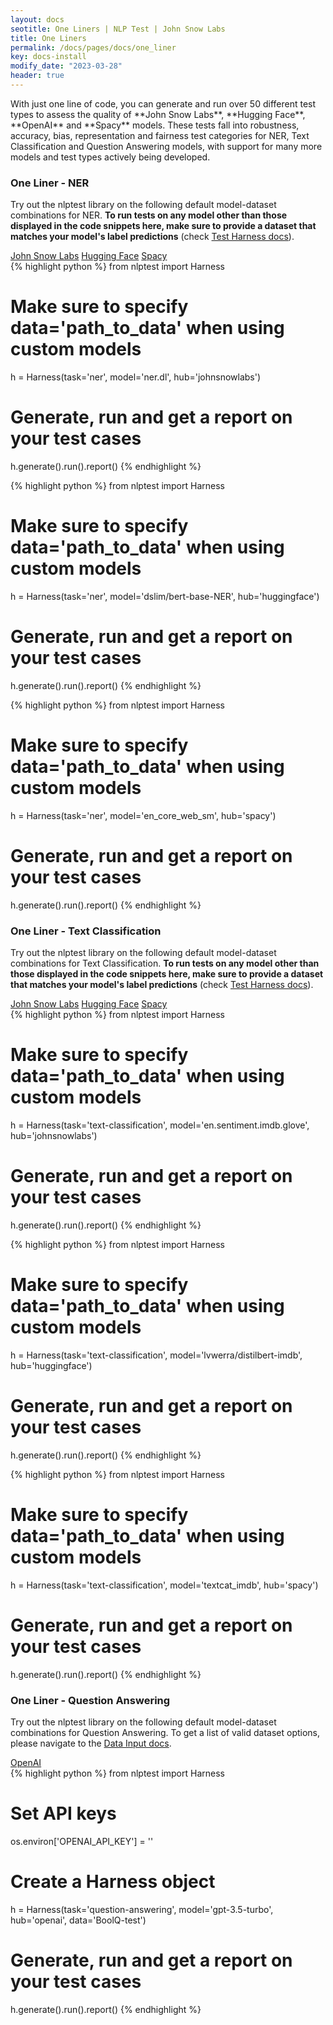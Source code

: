 ```yaml
---
layout: docs
seotitle: One Liners | NLP Test | John Snow Labs
title: One Liners
permalink: /docs/pages/docs/one_liner
key: docs-install
modify_date: "2023-03-28"
header: true
---
```


<div class="main-docs" markdown="1"><div class="h3-box" markdown="1">
With just one line of code, you can generate and run over 50 different test types to assess the quality of **John Snow Labs**, **Hugging Face**, **OpenAI** and **Spacy** models. These tests fall into robustness, accuracy, bias, representation and fairness test categories for NER, Text Classification and Question Answering models, with support for many more models and test types actively being developed.
</div> 

### One Liner - NER

Try out the nlptest library on the following default model-dataset combinations for NER. **To run tests on any model other than those displayed in the code snippets here, make sure to provide a dataset that matches your model's label predictions** (check [Test Harness docs](https://nlptest.org/docs/pages/docs/harness)).

<div id="one_liner_tab" class="tabs-wrapper h3-box">
  <div class="tabs-header">
    <a href="#" class="tab-btn">John Snow Labs</a>
    <a href="#" class="tab-btn">Hugging Face</a>
    <a href="#" class="tab-btn">Spacy</a>
  </div>
  <div class="tabs-body">
    <div class="tabs-item">
      <div class="highlight-box">
        {% highlight python %}
from nlptest import Harness

# Make sure to specify data='path_to_data' when using custom models
h = Harness(task='ner', model='ner.dl', hub='johnsnowlabs')

# Generate, run and get a report on your test cases
h.generate().run().report()
{% endhighlight %}
      </div>
    </div>
    <div class="tabs-item">
      <div class="highlight-box">
        {% highlight python %}
from nlptest import Harness

# Make sure to specify data='path_to_data' when using custom models
h = Harness(task='ner', model='dslim/bert-base-NER', hub='huggingface')

# Generate, run and get a report on your test cases
h.generate().run().report()
{% endhighlight %}
      </div>
    </div>
    <div class="tabs-item">
      <div class="highlight-box">
        {% highlight python %}
from nlptest import Harness

# Make sure to specify data='path_to_data' when using custom models
h = Harness(task='ner', model='en_core_web_sm', hub='spacy')

# Generate, run and get a report on your test cases
h.generate().run().report()
{% endhighlight %}
      </div>
    </div>
  </div>
</div>

### One Liner - Text Classification

Try out the nlptest library on the following default model-dataset combinations for Text Classification. **To run tests on any model other than those displayed in the code snippets here, make sure to provide a dataset that matches your model's label predictions** (check [Test Harness docs](https://nlptest.org/docs/pages/docs/harness)).

<div id="one_liner_text_tab" class="tabs-wrapper h3-box">
  <div class="tabs-header">
    <a href="#" class="tab-btn">John Snow Labs</a>
    <a href="#" class="tab-btn">Hugging Face</a>
    <a href="#" class="tab-btn">Spacy</a>
  </div>
  <div class="tabs-body">
    <div class="tabs-item">
      <div class="highlight-box">
        {% highlight python %}
from nlptest import Harness

# Make sure to specify data='path_to_data' when using custom models
h = Harness(task='text-classification', model='en.sentiment.imdb.glove', hub='johnsnowlabs')

# Generate, run and get a report on your test cases
h.generate().run().report()
{% endhighlight %}
      </div>
    </div>
    <div class="tabs-item">
      <div class="highlight-box">
        {% highlight python %}
from nlptest import Harness

# Make sure to specify data='path_to_data' when using custom models
h = Harness(task='text-classification', model='lvwerra/distilbert-imdb', hub='huggingface')

# Generate, run and get a report on your test cases
h.generate().run().report()
{% endhighlight %}
      </div>
    </div>
    <div class="tabs-item">
      <div class="highlight-box">
        {% highlight python %}
from nlptest import Harness

# Make sure to specify data='path_to_data' when using custom models
h = Harness(task='text-classification', model='textcat_imdb', hub='spacy')

# Generate, run and get a report on your test cases
h.generate().run().report()
{% endhighlight %}
      </div>
    </div>
  </div>
</div>


### One Liner - Question Answering

Try out the nlptest library on the following default model-dataset combinations for Question Answering. To get a list of valid dataset options, please navigate to the [Data Input docs](https://nlptest.org/docs/pages/docs/data_input).

<div id="one_liner_text_tab" class="tabs-wrapper h3-box">
  <div class="tabs-header">
    <a href="#" class="tab-btn">OpenAI</a>
  </div>
  <div class="tabs-body">
    <div class="tabs-item">
      <div class="highlight-box">
        {% highlight python %}
from nlptest import Harness

# Set API keys
os.environ['OPENAI_API_KEY'] = ''

# Create a Harness object
h = Harness(task='question-answering', model='gpt-3.5-turbo', hub='openai', data='BoolQ-test')

# Generate, run and get a report on your test cases
h.generate().run().report()
{% endhighlight %}
      </div>
    </div>
  </div>
</div>

</div>
